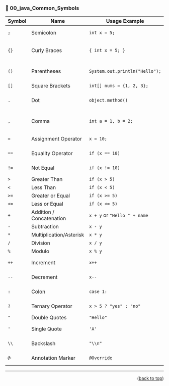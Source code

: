 <a name="topage"></a>

### 🔣 00_java_Common_Symbols

| Symbol | Name                  | Usage Example                          | Description |
|--------|-----------------------|----------------------------------------|-------------|
| `;`    | Semicolon             | `int x = 5;`                           | Ends a statement |
| `{}`   | Curly Braces          | `{ int x = 5; }`                       | Defines blocks (methods, loops, classes) |
| `()`   | Parentheses           | `System.out.println("Hello");`         | Used in method calls and control flow |
| `[]`   | Square Brackets       | `int[] nums = {1, 2, 3};`              | Declares arrays |
| `.`    | Dot                   | `object.method()`                      | Accesses members of a class |
| `,`    | Comma                 | `int a = 1, b = 2;`                    | Separates variables or arguments |
| `=`    | Assignment Operator   | `x = 10;`                              | Assigns value to variable |
| `==`   | Equality Operator     | `if (x == 10)`                         | Compares values |
| `!=`   | Not Equal             | `if (x != 10)`                         | Checks inequality |
| `>`    | Greater Than          | `if (x > 5)`                           | Comparison |
| `<`    | Less Than             | `if (x < 5)`                           | Comparison |
| `>=`   | Greater or Equal      | `if (x >= 5)`                          | Comparison |
| `<=`   | Less or Equal         | `if (x <= 5)`                          | Comparison |
| `+`    | Addition / Concatenation | `x + y` or `"Hello " + name`        | Math or string joining |
| `-`    | Subtraction           | `x - y`                                | Math |
| `*`    | Multiplication/Asterisk        | `x * y`                       | Math |
| `/`    | Division              | `x / y`                                | Math |
| `%`    | Modulo                | `x % y`                                | Remainder |
| `++`   | Increment             | `x++`                                  | Adds 1 to variable |
| `--`   | Decrement             | `x--`                                  | Subtracts 1 from variable |
| `:`    | Colon                 | `case 1:`                              | Used in switch-case |
| `?`    | Ternary Operator      | `x > 5 ? "yes" : "no"`                 | Conditional expression |
| `"`    | Double Quotes         | `"Hello"`                              | String literals |
| `'`    | Single Quote          | `'A'`                                  | Character literals |
| `\\`   | Backslash             | `"\\n"`                                | Escape sequences |
| `@`    | Annotation Marker     | `@Override`                            | Metadata for classes/methods |

----

<p align="right">(<a href="#topage">back to top</a>)</p>
<br/>
<br/>
